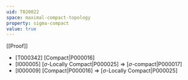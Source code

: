 ```yaml
---
uid: T020022
space: maximal-compact-topology
property: sigma-compact
value: true
---
```

[[Proof]]

* [T000342] [Compact|P000016]
* [I000005] [$\sigma$-Locally Compact|P000025] => [$\sigma$-compact|P000017]
* [I000009] [Compact|P000016] => [$\sigma$-Locally Compact|P000025]

